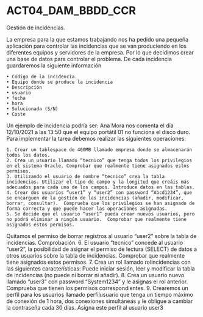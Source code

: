 # ACT04_DAM_BBDD_CCR
Gestión de incidencias.


La empresa para la que estamos trabajando nos ha pedido una pequeña aplicación para controlar las incidencias que se van produciendo en los diferentes equipos y servidores de la empresa. Por lo que decidimos crear una base de datos para controlar el problema.
De cada incidencia guardaremos la siguiente información

    • Código de la incidencia.
    • Equipo donde se produce la incidencia
    • Descripción 
    • usuario 
    • fecha 
    • hora 
    • Solucionada (S/N) 
    • Coste

Un ejemplo de incidencia podría ser: Ana Mora nos comenta el día 12/10/2021 a las 13:50 que el equipo portátil 01 no funciona el disco duro.
Para implementar la tarea debemos realizar las siguientes operaciones:


    1. Crear un tablespace de 400MB llamado empresa donde se almacenarán todos los datos.
    2. Crea un usuario llamado “tecnico” que tenga todos los privilegios en el sistema Oracle. Comprobar que realmente tiene asignados estos permisos.
    3. Utilizando el usuario de nombre “tecnico” crea la tabla incidencias. Utilizar el tipo de campo y la longitud que creáis más adecuados para cada uno de los campos. Introduce datos en las tablas.
    4. Crear dos usuarios “user1” y “user2” con password “Abcd1234”, que se encarguen de la gestión de las incidencias (añadir, modificar, borrar, consultar).  Comprueba que los privilegios se han asignado de forma correcta y que puede hacer las operaciones asignadas.
    5. Se decide que el usuario “user1” pueda crear nuevos usuarios, pero no podrá eliminar a ningún usuario.  Comprobar que realmente tiene asignados estos permisos. 
Quitamos el permiso de borrar registros al usuario “user2” sobre la tabla de incidencias. Comprobación.
    6. El usuario “tecnico” concede al usuario “user2”, la posibilidad de asignar el permiso de lectura (SELECT) de datos a otros usuarios sobre la tabla de incidencias. Comprobar que realmente tiene asignados estos permisos.
    7. Crea un rol llamado rolincidencias con las siguientes características: Puede iniciar sesión, leer y modificar la tabla de incidencias (no puede ni borrar ni añadir).
    8. Crea un usuario nuevo llamado “user3” con password “System1234” y le asignas el rol anterior. Comprueba que tienen los permisos correspondientes.
    9. Crearemos un perfil para los usuarios llamado perfilusuario que tenga un tiempo máximo de conexión de 1 hora, dos conexiones simultáneas y le obligue a cambiar la contraseña cada 30 días. Asigna este perfil al usuario user3
